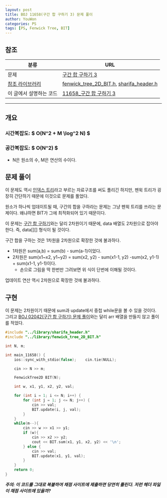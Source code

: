 ```yaml
---
layout: post
title: BOJ 11658(구간 합 구하기 3) 문제 풀이
author: YouWon
categories: PS
tags: [PS, Fenwick Tree, BIT]
---
```


## 참조

분류 | URL
-------- | --------
문제 | [구간 합 구하기 3](https://www.acmicpc.net/problem/11658)
[참조 라이브러리](https://greeksharifa.github.io/algorithm%20&%20data%20structure/2018/07/07/algorithm-library/) | [fenwick_tree_2D_BIT.h](https://github.com/greeksharifa/ps_code/blob/master/library/fenwick_tree_2D_BIT.h), [sharifa_header.h](https://github.com/greeksharifa/ps_code/blob/master/library/sharifa_header.h)
이 글에서 설명하는 코드 | [11658\_구간 합 구하기 3](https://github.com/greeksharifa/ps_code/blob/master/BOJ/11658_%EA%B5%AC%EA%B0%84%20%ED%95%A9%20%EA%B5%AC%ED%95%98%EA%B8%B0%203.cpp)

--- 

## 개요

### 시간복잡도: $ O(N^2 + M \log^2 N) $
### 공간복잡도: $ O(N^2) $
- N은 원소의 수, M은 연산의 수이다.

## 문제 풀이

이 문제도 역시 [인덱스 트리]()라고 부르는 자료구조를 써도 풀리긴 하지만, 펜윅 트리가 굉장히 간단하기 때문에 이것으로 문제를 풀었다.  

원소가 하나씩 업데이트될 때, 구간의 합을 구하라는 문제는 그냥 펜윅 트리를 쓰라는 문제이다. 
왜냐하면 BIT가 그에 최적화되어 있기 때문이다.

이 문제는 [구간 합 구하기](https://www.acmicpc.net/problem/2042)와는 달리 2차원이기 때문에, data 배열도 2차원으로 잡아야 한다. 즉, data[][] 형식이 될 것이다.

구간 합을 구하는 것은 1차원을 2차원으로 확장한 것에 불과하다.
- 1차원은 sum(a,b) = sum(b) - sum(a-1)이었다.
- 2차원은 sum(x1~x2, y1~y2) = sum(x2, y2) - sum(x1-1, y2)  -sum(x2, y1-1) + sum(x1-1, y1-1)이다.
    - 손으로 그림을 딱 한번만 그려보면 위 식이 단번에 이해될 것이다.

업데이트 연산 역시 2차원으로 확장한 것에 불과하다.

## 구현

이 문제는 2차원이기 때문에 sum과 update에서 중첩 while문을 볼 수 있을 것이다.  
그리고 [BOJ 02042(구간 합 구하기) 문제 풀이](https://greeksharifa.github.io/ps/2018/07/10/PS-02042/)와는 달리 arr 배열을 만들지 않고 풀이를 적었다.

```cpp
#include "../library/sharifa_header.h"
#include "../library/fenwick_tree_2D_BIT.h"

int N, m;

int main_11658() {
	ios::sync_with_stdio(false);    cin.tie(NULL);

	cin >> N >> m;

    FenwickTree2D BIT(N);

    int w, x1, y1, x2, y2, val;

	for (int i = 1; i <= N; i++) {
		for (int j = 1; j <= N; j++) {
			cin >> val;
			BIT.update(i, j, val);
		}
	}
	while(m--){
        cin >> w >> x1 >> y1;
		if (w){
            cin >> x2 >> y2;
			cout << BIT.sum(x1, y1, x2, y2) << '\n';
        } else {
            cin >> val;
			BIT.update(x1, y1, val);
		}
	}
	return 0;
}
```

***주의: 이 코드를 그대로 복붙하여 채점 사이트에 제출하면 당연히 틀린다. 저런 헤더 파일이 채점 사이트에 있을까?***
